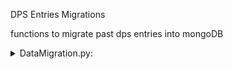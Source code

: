 ﻿DPS Entries Migrations

functions to migrate past dps entries into mongoDB

<details>
<summary>DataMigration.py:</summary>
- getAbyssDataframe
- getPrimoGeoDataframe
- getOverworldDataFrame
  - takes in csv file to dataFrame as parameter
  - returns cleaned dataframe with columns corresponding to the dps Schema in mongoDB
- split_dataframe
  - splits data_frame into chunks of 250 rows, to speedup migration
  - returns list of dataframes of size 250 
- submit_request
  - sends dataframe info to the data base using post request
- migrateAbyssData
- migratePrimoGeovishapData
- migrateOverworldData
  - migrates data of different categories using split_dataframe and submit_request
====
</details>

